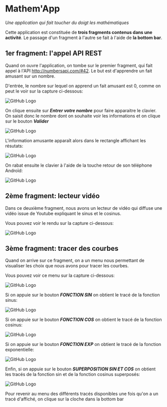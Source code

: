 # Mathem'App
<!-- -->
_Une application qui fait toucher du doigt les mathématiques_     


Cette application est constituée de **trois fragments contenus dans une activité**.
Le passage d'un fragment à l'autre se fait à l'aide de **la bottom bar**.


1er fragment: l'appel API REST
-------------------------------

Quand on ouvre l'application, on tombe sur le premier fragment, qui fait appel à l'API http://numbersapi.com/#42.
Le but est d'apprendre un fait amusant sur un nombre. 
<!-- -->
D'entrée, le nombre sur lequel on apprend un fait amusant est 0, comme on peut le voir sur la capture ci-dessous:
<!-- -->
![GitHub Logo](images_readme/arrivee_appli.jpg)
<!-- -->
<!-- -->
<!-- -->
On clique ensuite sur **_Entrer votre nombre_** pour faire apparaitre le clavier. On saisit donc le nombre dont on souhaite voir les informations et on clique sur le bouton **_Valider_**
<!-- -->
![GitHub Logo](images_readme/entrernombre.jpg)
<!-- -->
<!-- -->
<!-- -->

L'information amusante apparaît alors dans le rectangle affichant les résutats:
<!-- -->
![GitHub Logo](images_readme/funfact.jpg)
<!-- -->
<!-- -->
<!-- -->

On rabat ensuite le clavier à l'aide de la touche retour de son téléphone Androïd:
<!-- -->
![GitHub Logo](images_readme/rabattreclavier.jpg)
<!-- -->
<!-- -->
<!-- -->

2ème fragment: lecteur vidéo
---------------------------------

Dans ce deuxième fragment, nous avons un lecteur de vidéo qui diffuse une vidéo issue de Youtube expliquant le sinus et le cosinus.
<!-- -->
Vous pouvez voir le rendu sur la capture ci-dessous:
<!-- -->
![GitHub Logo](images_readme/video.jpg)
<!-- -->
<!-- -->
<!-- -->

3ème fragment: tracer des courbes
-------------------------------------

Quand on arrive sur ce fragment, on a un menu nous permettant de visualiser les choix que nous avons pour tracer les courbes.
<!-- -->
Vous pouvez voir ce menu sur la capture ci-dessous:
<!-- -->
![GitHub Logo](images_readme/tracecourbes.jpg)
<!-- -->
<!-- -->
<!-- -->
Si on appuie sur le bouton **_FONCTION SIN_** on obtient le tracé de la fonction sinus:
<!-- -->
![GitHub Logo](images_readme/sin.jpg)
<!-- -->
<!-- -->
<!-- -->
Si on appuie sur le bouton **_FONCTION COS_** on obtient le tracé de la fonction cosinus:
<!-- -->
![GitHub Logo](images_readme/cos.jpg)
<!-- -->
<!-- -->
<!-- -->
Si on appuie sur le bouton **_FONCTION EXP_** on obtient le tracé de la fonction exponentielle:
<!-- -->
![GitHub Logo](images_readme/exp.jpg)
<!-- -->
<!-- -->
<!-- -->
Enfin, si on appuie sur le bouton **_SUPERPOSITION SIN ET COS_** on obtient les tracés de la fonction sin et de la fonction cosinus superposés:
<!-- -->
![GitHub Logo](images_readme/superposition.jpg)
<!-- -->
<!-- -->
<!-- -->
Pour revenir au menu des différents tracés disponibles une fois qu'on a un tracé d'affiché, on clique sur la cloche dans la bottom bar
